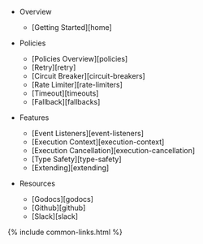 - Overview
  - [Getting Started][home]

- Policies
  - [Policies Overview][policies]
  - [Retry][retry]
  - [Circuit Breaker][circuit-breakers]
  - [Rate Limiter][rate-limiters]
  - [Timeout][timeouts]
  - [Fallback][fallbacks]

- Features
  - [Event Listeners][event-listeners]
  - [Execution Context][execution-context]
  - [Execution Cancellation][execution-cancellation]
  - [Type Safety][type-safety]
  - [Extending][extending]

- Resources
  - [Godocs][godocs]
  - [Github][github]
  - [Slack][slack]

{% include common-links.html %}